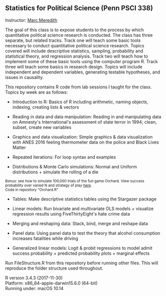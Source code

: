 ## Statistics for Political Science (Penn PSCI 338)

Instructor: [Marc Meredith](https://www.sas.upenn.edu/~marcmere/)

The goal of this class is to expose students to the process by which quantitative political science research is conducted. The class has three separate, but related tracks. Track one will teach some basic tools necessary to conduct quantitative political science research. Topics covered will include descriptive statistics, sampling, probability and statistical theory, and regression analysis. Track two will teach how to implement some of these basic tools using the computer program R. Track three will teach some basics in research design. Topics will include independent and dependent variables, generating testable hypotheses, and issues in causality.

This repository contains R code from lab sessions I taught for the class. Topics by week are as follows:

* Introduction to R: Basics of R including arithmetic, naming objects, indexing, creating lists & vectors

* Reading in data and data manipulation: Reading in and manipulating data on Amnesty's International's assessment of state terror in 1994; clean, subset, create new variables

* Graphics and data visualization: Simple graphics & data visualization with ANES 2016 feeling thermometer data on the police and Black Lives Matter

* Repeated iterations: For loop syntax and examples

* Distributions & Monte Carlo simulations: Normal and Uniform distributions + simulate the rolling of a die 

<sub>      Bonus: see how to simulate 100,000 trials of the fun game Orchard. View success probability over varied N and      strategy of play [here](https://sumitrabadrinathan.shinyapps.io/Orchard-Simulation/).</sub>
<br><sub>      Code in repository "Orchard.R"</sub>

* Tables: Make descriptive statistics tables using the Stargazer package

* Linear models: Run bivariate and multivariate OLS models + visualize regression results using FiveThirtyEight's hate crime data

* Merging and reshaping data: Stack, bind, merge and reshape data

* Panel data: Using panel data to test the theory that alcohol consumption increases fatalities while driving

* Generalized linear models: Logit & probit regressions to model admit success probability + predicted probability plots + marginal effects


Run FileStructure.R from this repository before running other files. This will reproduce the folder structure used throughout.

R version 3.4.3 (2017-11-30)
<br>Platform: x86_64-apple-darwin15.6.0 (64-bit)
<br>Running under: macOS  10.14
